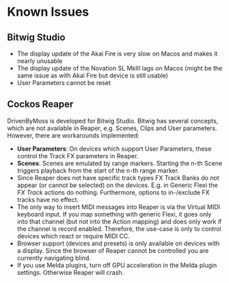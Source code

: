 # Known Issues

## Bitwig Studio
* The display update of the Akai Fire is very slow on Macos and makes it nearly unusable
* The display update of the Novation SL MkIII lags on Macos (might be the same issue as with Akai Fire but device is still usable)
* User Parameters cannot be reset

## Cockos Reaper
DrivenByMoss is developed for Bitwig Studio. Bitwig has several concepts, which are not available in Reaper, e.g. Scenes, Clips and User parameters. However, there are workarounds implemented:

* **User Parameters**: On devices which support User Parameters, these control the Track FX parameters in Reaper.
* **Scenes**: Scenes are emulated by range markers. Starting the n-th Scene triggers playback from the start of the n-th range marker.
* Since Reaper does not have specific track types FX Track Banks do not appear (or cannot be selected) on the devices. E.g. in Generic Flexi the *FX Track* actions do nothing. Furthermore, options to in-/exclude FX tracks have no effect.
* The only way to insert MIDI messages into Reaper is via the Virtual MIDI keyboard input. If you map something with generic Flexi, it goes only into that channel (but not into the Action mapping) and does only work if the channel is record enabled. Therefore, the use-case is only to control devices which react or require MIDI CC.
* Browser support (devices and presets) is only available on devices with a display. Since the browser of Reaper cannot be controlled you are currently navigating blind.
* If you use Melda plugins, turn off GPU acceleration in the Melda plugin settings. Otherwise Reaper will crash.

<div style="page-break-after: always; visibility: hidden"> 
\pagebreak 
</div>
